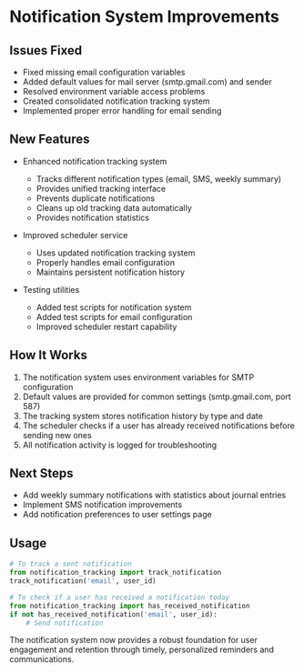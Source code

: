 # Notification System Improvements

## Issues Fixed
- Fixed missing email configuration variables
- Added default values for mail server (smtp.gmail.com) and sender
- Resolved environment variable access problems
- Created consolidated notification tracking system
- Implemented proper error handling for email sending

## New Features
- Enhanced notification tracking system
  - Tracks different notification types (email, SMS, weekly summary)
  - Provides unified tracking interface
  - Prevents duplicate notifications
  - Cleans up old tracking data automatically
  - Provides notification statistics

- Improved scheduler service
  - Uses updated notification tracking system
  - Properly handles email configuration
  - Maintains persistent notification history

- Testing utilities
  - Added test scripts for notification system
  - Added test scripts for email configuration
  - Improved scheduler restart capability

## How It Works
1. The notification system uses environment variables for SMTP configuration
2. Default values are provided for common settings (smtp.gmail.com, port 587)
3. The tracking system stores notification history by type and date
4. The scheduler checks if a user has already received notifications before sending new ones
5. All notification activity is logged for troubleshooting

## Next Steps
- Add weekly summary notifications with statistics about journal entries
- Implement SMS notification improvements
- Add notification preferences to user settings page

## Usage
```python
# To track a sent notification
from notification_tracking import track_notification
track_notification('email', user_id)

# To check if a user has received a notification today
from notification_tracking import has_received_notification
if not has_received_notification('email', user_id):
    # Send notification
```

The notification system now provides a robust foundation for user engagement and retention through timely, personalized reminders and communications.